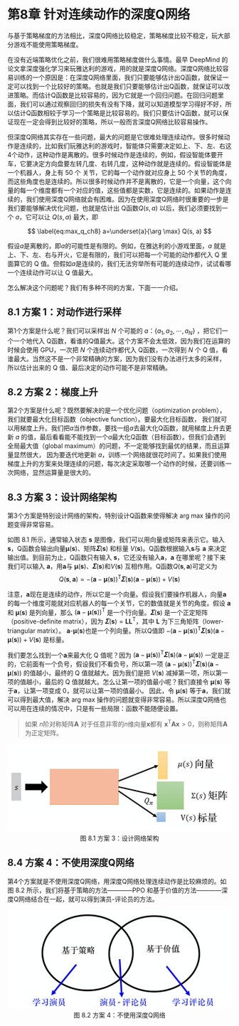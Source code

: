 # 第8章 针对连续动作的深度Q网络

与基于策略梯度的方法相比，深度Q网络比较稳定，策略梯度比较不稳定，玩大部分游戏不能使用策略梯度。

在没有近端策略优化之前，我们很难用策略梯度做什么事情。最早 DeepMind 的论文拿深度强化学习来玩雅达利的游戏，用的就是深度Q网络。深度Q网络比较容易训练的一个原因是：在深度Q网络里面，我们只要能够估计出Q函数，就保证一定可以找到一个比较好的策略。也就是我们只要能够估计出Q函数，就保证可以改进策略。而估计Q函数是比较容易的，因为它就是一个回归问题。在回归问题里面，我们可以通过观察回归的损失有没有下降，就可以知道模型学习得好不好，所以估计Q函数相较于学习一个策略是比较容易的。我们只要估计Q函数，就可以保证现在一定会得到比较好的策略，所以一般而言深度Q网络比较容易操作。

但深度Q网络其实存在一些问题，最大的问题是它很难处理连续动作。很多时候动作是连续的，比如我们玩雅达利的游戏时，智能体只需要决定如上、下、左、右这4个动作，这种动作是离散的。很多时候动作是连续的，例如，假设智能体要开车，它要决定方向盘要左转几度、右转几度，这种动作就是连续的。假设智能体是一个机器人，身上有 50 个 关节，它的每一个动作就对应身上 50 个关节的角度，而这些角度也是连续的。所以很多时候动作并不是离散的，它是一个向量，这个向量的每一个维度都有一个对应的值，这些值都是实数，它是连续的。如果动作是连续的，我们使用深度Q网络就会有困难。因为在使用深度Q网络时很重要的一步是我们要能够解决优化问题，也就是估计出 Q函数$Q(s,a)$ 以后，我们必须要找到一个 $a$，它可以让 $Q(s,a)$ 最大，即

$$
  \label{eq:max_q_ch8}
  a=\underset{a}{\arg \max} Q(s, a)
$$

假设$a$是离散的，即$a$的可能性是有限的。例如，在雅达利的小游戏里面，$a$ 就是上、下、左、右与开火，它是有限的，我们可以把每一个可能的动作都代入 Q 里面算它的 Q 值。但假如$a$是连续的，我们无法穷举所有可能的连续动作，试试看哪一个连续动作可以让 Q 值最大。

怎么解决这个问题呢？我们有多种不同的方案，下面一一介绍。
## 8.1 方案 1：对动作进行采样
第1个方案是什么呢？我们可以采样出 $N$ 个可能的 $a$：$\left\{a_{1}, a_{2}, \cdots, a_{N}\right\}$ ，把它们一个一个地代入 Q函数，看谁的Q值最大。这个方案不会太低效，因为我们在运算的时候会使用 GPU，一次把 $N$ 个连续动作都代入 Q函数，一次得到 $N$ 个 Q 值，看谁最大。当然这不是一个非常精确的方案，因为我们没有办法进行太多的采样， 所以估计出来的 Q 值、最后决定的动作可能不是非常精确。
## 8.2 方案 2：梯度上升
第2个方案是什么呢？既然要解决的是一个优化问题（optimization problem），我们就要最大化目标函数（objective function）。要最大化目标函数， 我们就可以用梯度上升。我们把$a$当作参数，要找一组$a$去最大化Q函数，就用梯度上升去更新 $a$ 的值，最后看看能不能找到一个$a$最大化Q函数（目标函数）。但我们会遇到全局最大值（global maximum）的问题，不一定能够找到最优的结果，而且运算量显然很大， 因为要迭代地更新 $a$，训练一个网络就很花时间了。如果我们使用梯度上升的方案来处理连续的问题，每次决定采取哪一个动作的时候，还要训练一次网络，显然运算量是很大的。

## 8.3 方案 3：设计网络架构 
第3个方案是特别设计网络的架构，特别设计Q函数来使得解决 arg max 操作的问题变得非常容易。

如图 8.1 所示，通常输入状态 $\boldsymbol{s}$ 是图像，我们可以用向量或矩阵来表示它。输入 $\boldsymbol{s}$，Q函数会输出向量$\pmb{\mu}(\boldsymbol{s})$、矩阵$\pmb{\varSigma}(\boldsymbol{s})$ 和标量 $V(\boldsymbol{s})$。Q函数根据输入$\boldsymbol{s}$与 $\boldsymbol{a}$ 来决定输出值。到目前为止，Q函数只有输入 $\boldsymbol{s}$，它还没有输入$\boldsymbol{a}$，$\boldsymbol{a}$ 在哪里呢？接下来我们可以输入 $\boldsymbol{a}$，用$\boldsymbol{a}$与 $\pmb{\mu}(\boldsymbol{s})$、$\pmb{\varSigma}(\boldsymbol{s})$和$V(\boldsymbol{s})$ 互相作用。Q函数$Q(\boldsymbol{s},\boldsymbol{a})$可定义为
$$
  \label{eq:}
  Q(\boldsymbol{s},\boldsymbol{a})=-(\boldsymbol{a}-\pmb{\mu}(\boldsymbol{s}))^{\mathrm{T}} \pmb{\varSigma}(\boldsymbol{s})(\boldsymbol{a}-\pmb{\mu}(\boldsymbol{s}))+V(\boldsymbol{s})
$$

注意，$\boldsymbol{a}$现在是连续的动作，所以它是一个向量。假设我们要操作机器人，向量$\boldsymbol{a}$的每一个维度可能就对应机器人的每一个关节，它的数值就是关节的角度。假设 $\boldsymbol{a}$ 和 $\pmb{\mu}(\boldsymbol{s})$ 是列向量，那么 $(\boldsymbol{a}-\pmb{\mu}(\boldsymbol{s}))^{\mathrm{T}}$ 是一个行向量。$\pmb{\varSigma}(\boldsymbol{s})$ 是一个正定矩阵（positive-definite matrix），因为 $\pmb{\varSigma}(\boldsymbol{s}) = \boldsymbol{L}\boldsymbol{L}^{\mathrm{T}}$，其中 $\boldsymbol{L}$ 为下三角矩阵（lower-triangular matrix）。 $\boldsymbol{a}$-$\pmb{\mu}(\boldsymbol{s})$也是一个列向量。所以Q值即 $-(\boldsymbol{a}-\pmb{\mu}(\boldsymbol{s}))^{\mathrm{T}} \pmb{\varSigma}(\boldsymbol{s})(\boldsymbol{a}-\pmb{\mu}(\boldsymbol{s}))+V(\boldsymbol{s})$ 是标量。

我们要怎么找到一个$\boldsymbol{a}$来最大化 Q 值呢？因为 $(\boldsymbol{a}-\pmb{\mu}(\boldsymbol{s}))^{\mathrm{T}} \pmb{\varSigma}(\boldsymbol{s})(\boldsymbol{a}-\pmb{\mu}(\boldsymbol{s}))$ 一定是正的，它前面有一个负号，假设我们不看负号，所以第一项 $(\boldsymbol{a}-\pmb{\mu}(\boldsymbol{s}))^{\mathrm{T}} \pmb{\varSigma}(\boldsymbol{\boldsymbol{s}})(\boldsymbol{a}-\pmb{\mu}(\boldsymbol{s}))$ 的值越小，最终的 Q 值就越大。因为我们是把 $V(\boldsymbol{s})$ 减掉第一项，所以第一项的值越小，最后的 Q 值就越大。怎么让第一项的值最小呢？我们直接令 $\pmb{\mu}(\boldsymbol{s})$ 等于$\boldsymbol{a}$，让第一项变成 0，就可以让第一项的值最小。 因此，令 $\pmb{\mu}(\boldsymbol{s})$ 等于$\boldsymbol{a}$，我们就可以得到最大值，解决 arg max 操作的问题就变得非常容易。所以深度Q网络也可以用在连续的情况中，只是有一些局限：函数不能随便设置。
    
>如果 $n$阶对称矩阵$\boldsymbol{A}$ 对于任意非零的$n$维向量$\boldsymbol{x}$都有 $\boldsymbol{x}^\mathrm{T}\boldsymbol{A}\boldsymbol{x}>0$，则称矩阵$\boldsymbol{A}$为正定矩阵。  

<div align=center>
<img width="550" src="../img/ch8/8.2.png"/>
</div>
<div align=center>图 8.1 方案 3：设计网络架构</div>

## 8.4 方案 4：不使用深度Q网络  

第4个方案就是不使用深度Q网络，用深度Q网络处理连续动作是比较麻烦的。如图 8.2 所示，我们将基于策略的方法————PPO 和基于价值的方法————深度Q网络结合在一起，就可以得到演员-评论员的方法。


<div align=center>
<img width="550" src="../img/ch8/8.3.png"/>
</div>
<div align=center>图 8.2 方案 4：不使用深度Q网络</div>


